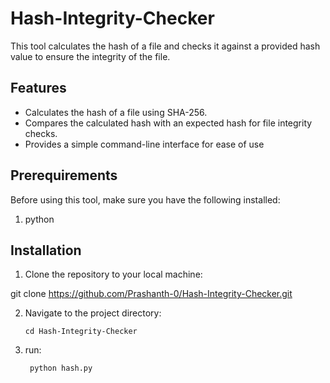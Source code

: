 # Hash-Integrity-Checker

This tool calculates the hash of a file and checks it against a provided hash value to ensure the integrity of the file.

## Features

- Calculates the hash of a file using SHA-256.
- Compares the calculated hash with an expected hash for file integrity checks.
- Provides a simple command-line interface for ease of use

## Prerequirements

Before using this tool, make sure you have the following installed:

1. python

## Installation

1. Clone the repository to your local machine:

git clone https://github.com/Prashanth-0/Hash-Integrity-Checker.git

2. Navigate to the project directory:

       cd Hash-Integrity-Checker

3. run:

        python hash.py

